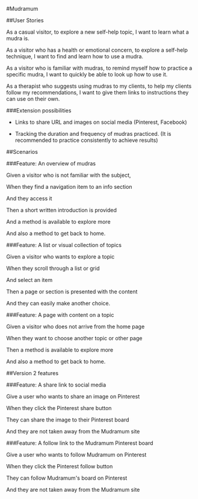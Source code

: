 #Mudramum

##User Stories

As a casual visitor,
to explore a new self-help topic,
I want to learn what a mudra is.

As a visitor who has a health or emotional concern,
to explore a self-help technique, 
I want to find and learn how to use a mudra.

As a visitor who is familiar with mudras,
to remind myself how to practice a specific mudra,
I want to quickly be able to look up how to use it.

As a therapist who suggests using mudras to my clients,
to help my clients follow my recommendations,
I want to give them links to instructions they can use on their own.

###Extension possibilities

* Links to share URL and images on social media (Pinterest, Facebook)

* Tracking the duration and frequency of mudras practiced. (It is recommended to practice consistently to achieve results)

##Scenarios

###Feature: An overview of mudras

Given a visitor who is not familiar with the subject,

When they find a navigation item to an info section

And they access it

Then a short written introduction is provided

And a method is available to explore more

And also a method to get back to home.


###Feature: A list or visual collection of topics

Given a visitor who wants to explore a topic

When they scroll through a list or grid

And select an item 

Then a page or section is presented with the content

And they can easily make another choice.


###Feature: A page with content on a topic

Given a visitor who does not arrive from the home page

When they want to choose another topic or other page

Then a method is available to explore more

And also a method to get back to home.


##Version 2 features

###Feature: A share link to social media

Give a user who wants to share an image on Pinterest

When they click the Pinterest share button

They can share the image to their Pinterest board

And they are not taken away from the Mudramum site


###Feature: A follow link to the Mudramum Pinterest board

Give a user who wants to follow Mudramum on Pinterest

When they click the Pinterest follow button

They can follow Mudramum's board on Pinterest

And they are not taken away from the Mudramum site

